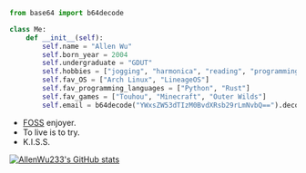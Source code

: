 ```Python
from base64 import b64decode

class Me:
    def __init__(self):
        self.name = "Allen Wu"
        self.born_year = 2004
        self.undergraduate = "GDUT"
        self.hobbies = ["jogging", "harmonica", "reading", "programming"]
        self.fav_OS = ["Arch Linux", "LineageOS"]
        self.fav_programming_languages = ["Python", "Rust"]
        self.fav_games = ["Touhou", "Minecraft", "Outer Wilds"]
        self.email = b64decode("YWxsZW53dTIzM0BvdXRsb29rLmNvbQ==").decode("utf-8")

```

- [FOSS](https://en.wikipedia.org/wiki/Free_and_open-source_software) enjoyer.
- To live is to try.
- K.I.S.S.

[![AllenWu233's GitHub stats](https://github-readme-stats.vercel.app/api?username=AllenWu233&show_icons=true&theme=tokyonight)](https://github.com/anuraghazra/github-readme-stats)

<!---
AllenWu233/AllenWu233 is a ✨ special ✨ repository because its `README.md` (this file) appears on your GitHub profile.
You can click the Preview link to take a look at your changes.
--->
